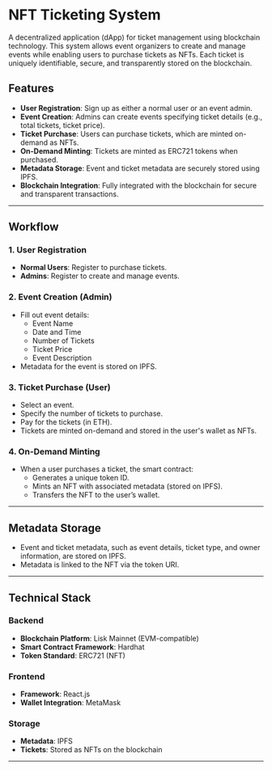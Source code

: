 # NFT Ticketing System

A decentralized application (dApp) for ticket management using blockchain technology. This system allows event organizers to create and manage events while enabling users to purchase tickets as NFTs. Each ticket is uniquely identifiable, secure, and transparently stored on the blockchain.

## Features

- **User Registration**: Sign up as either a normal user or an event admin.
- **Event Creation**: Admins can create events specifying ticket details (e.g., total tickets, ticket price).
- **Ticket Purchase**: Users can purchase tickets, which are minted on-demand as NFTs.
- **On-Demand Minting**: Tickets are minted as ERC721 tokens when purchased.
- **Metadata Storage**: Event and ticket metadata are securely stored using IPFS.
- **Blockchain Integration**: Fully integrated with the blockchain for secure and transparent transactions.

---

## Workflow

### 1. User Registration
- **Normal Users**: Register to purchase tickets.
- **Admins**: Register to create and manage events.

### 2. Event Creation (Admin)
- Fill out event details:
  - Event Name
  - Date and Time
  - Number of Tickets
  - Ticket Price
  - Event Description
- Metadata for the event is stored on IPFS.

### 3. Ticket Purchase (User)
- Select an event.
- Specify the number of tickets to purchase.
- Pay for the tickets (in ETH).
- Tickets are minted on-demand and stored in the user's wallet as NFTs.

### 4. On-Demand Minting
- When a user purchases a ticket, the smart contract:
  - Generates a unique token ID.
  - Mints an NFT with associated metadata (stored on IPFS).
  - Transfers the NFT to the user’s wallet.

---

## Metadata Storage
- Event and ticket metadata, such as event details, ticket type, and owner information, are stored on IPFS.
- Metadata is linked to the NFT via the token URI.

---

## Technical Stack

### Backend
- **Blockchain Platform**: Lisk Mainnet (EVM-compatible)
- **Smart Contract Framework**: Hardhat
- **Token Standard**: ERC721 (NFT)

### Frontend
- **Framework**: React.js
- **Wallet Integration**: MetaMask

### Storage
- **Metadata**: IPFS
- **Tickets**: Stored as NFTs on the blockchain

---
